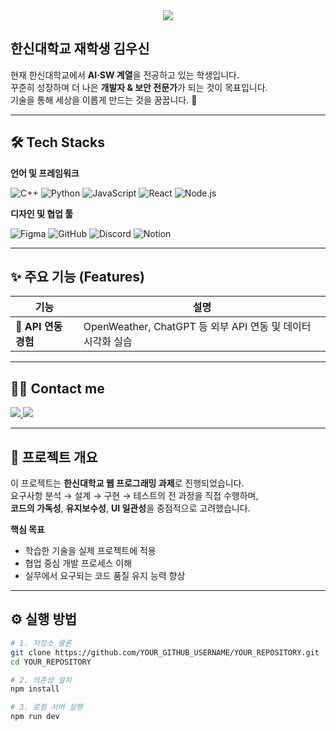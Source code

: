 <div align="center">
    <img src="https://capsule-render.vercel.app/api?type=wave&color=gradient&height=180&text=김우신의%20개발%20스페이스🌟&animation=fadeIn&fontColor=000000&fontSize=50" />
</div>

## 한신대학교 재학생 김우신  

현재 한신대학교에서 **AI·SW 계열**을 전공하고 있는 학생입니다.  
꾸준히 성장하며 더 나은 **개발자 & 보안 전문가**가 되는 것이 목표입니다.  
기술을 통해 세상을 이롭게 만드는 것을 꿈꿉니다. 🚀  

---

## 🛠️ Tech Stacks

**언어 및 프레임워크**
  
![C++](https://img.shields.io/badge/C++-00599C?style=plastic&logo=C%2B%2B&logoColor=white)
![Python](https://img.shields.io/badge/Python-3776AB?style=plastic&logo=Python&logoColor=white)
![JavaScript](https://img.shields.io/badge/JavaScript-F7DF1E?style=plastic&logo=JavaScript&logoColor=black)
![React](https://img.shields.io/badge/React-61DAFB?style=plastic&logo=React&logoColor=black)
![Node.js](https://img.shields.io/badge/Node.js-339933?style=plastic&logo=Node.js&logoColor=white)

**디자인 및 협업 툴**

![Figma](https://img.shields.io/badge/Figma-F24E1E?style=plastic&logo=Figma&logoColor=white)
![GitHub](https://img.shields.io/badge/GitHub-181717?style=plastic&logo=GitHub&logoColor=white)
![Discord](https://img.shields.io/badge/Discord-5865F2?style=plastic&logo=Discord&logoColor=white)
![Notion](https://img.shields.io/badge/Notion-000000?style=plastic&logo=Notion&logoColor=white)

---

## ✨ 주요 기능 (Features)

| 기능 | 설명 |
|------|------|
| 🧩 **API 연동 경험** | OpenWeather, ChatGPT 등 외부 API 연동 및 데이터 시각화 실습 |
---

## 🧑‍💻 Contact me

<a href="https://instagram.com/woosin0218">
<img src="https://img.shields.io/badge/Instagram-E4405F?style=plastic&logo=Instagram&logoColor=white">
</a>
<a href="mailto:mkpark7165@gmail.com">
<img src="https://img.shields.io/badge/Gmail-EA4335?style=plastic&logo=Gmail&logoColor=white">
</a>

---


## 📘 프로젝트 개요

이 프로젝트는 **한신대학교 웹 프로그래밍 과제**로 진행되었습니다.  
요구사항 분석 → 설계 → 구현 → 테스트의 전 과정을 직접 수행하며,  
**코드의 가독성**, **유지보수성**, **UI 일관성**을 중점적으로 고려했습니다.  

**핵심 목표**
- 학습한 기술을 실제 프로젝트에 적용
- 협업 중심 개발 프로세스 이해
- 실무에서 요구되는 코드 품질 유지 능력 향상

---

## ⚙️ 실행 방법

```bash
# 1. 저장소 클론
git clone https://github.com/YOUR_GITHUB_USERNAME/YOUR_REPOSITORY.git
cd YOUR_REPOSITORY

# 2. 의존성 설치
npm install

# 3. 로컬 서버 실행
npm run dev
